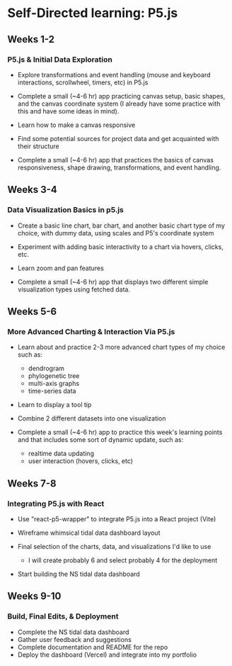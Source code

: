 # Self-Directed learning: P5.js

## Weeks 1-2
### P5.js & Initial Data Exploration

   *  Explore transformations and event handling (mouse and keyboard interactions, scrollwheel, timers, etc) in P5.js

   *  Complete a small (~4-6 hr) app practicing canvas setup, basic shapes, and the canvas coordinate system (I already have some practice with this and have some ideas in mind).

   *  Learn how to make a canvas responsive

   *  Find some potential sources for project data and get acquainted with their structure

   * Complete a small (~4-6 hr) app that practices the basics of canvas responsiveness, shape drawing, transformations, and event handling.


## Weeks 3-4
### Data Visualization Basics in p5.js

   *  Create a basic line chart, bar chart, and another basic chart type of my choice, with dummy data, using scales and P5's coordinate system

   *  Experiment with adding basic interactivity to a chart via hovers, clicks, etc.

   *  Learn zoom and pan features

   *  Complete a small (~4-6 hr) app that displays two different simple visualization types using fetched data.



## Weeks 5-6
### More Advanced Charting & Interaction Via P5.js

   *  Learn about and practice 2-3 more advanced chart types of my choice such as:
       - dendrogram
       - phylogenetic tree
       - multi-axis graphs
       - time-series data

   *  Learn to display a tool tip

   *  Combine 2 different datasets into one visualization

   *  Complete a small (~4-6 hr) app to practice this week's learning points and that includes some sort of dynamic update, such as:
       - realtime data updating
       - user interaction (hovers, clicks, etc)


## Weeks 7-8
### Integrating P5.js with React
   * Use "react-p5-wrapper" to integrate P5.js into a React project (Vite)

   * Wireframe whimsical tidal data dashboard layout

   * Final selection of the charts, data, and visualizations I'd like to use
       - I will create probably 6 and select probably 4 for the deployment

   *  Start building the NS tidal data dashboard



## Weeks 9-10
### Build, Final Edits, & Deployment

   *  Complete the NS tidal data dashboard
   *  Gather user feedback and suggestions
   *  Complete documentation and README for the repo
   *  Deploy the dashboard (Vercel) and integrate into my portfolio
